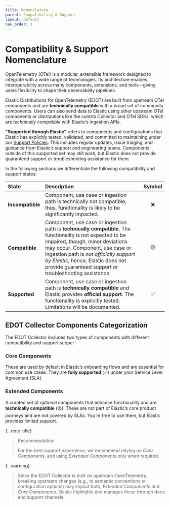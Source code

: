 ```yaml
---
title: Nomenclature
parent: Compatibility & Support
layout: default
nav_order: 1
---
```


# Compatibility & Support Nomenclature

OpenTelemetry (OTel) is a modular, extensible framework designed to integrate with a wide range of technologies. Its architecture enables interoperability across many components, extensions, and tools—giving users flexibility to shape their observability pipelines.

Elastic Distributions for OpenTelemetry (EDOT) are built from upstream OTel components and are **technically compatible** with a broad set of community components. Users can also send data to Elastic using other upstream OTel components or distributions like the contrib Collector and OTel SDKs, which are *technically compatible* with Elastic’s ingestion APIs.

**"Supported through Elastic”** refers to components and configurations that Elastic has explicitly tested, validated, and committed to maintaining under our [Support Policies](https://www.elastic.co/support). This includes regular updates, issue triaging, and guidance from Elastic’s support and engineering teams. Components outside of this supported set may still work, but Elastic does not provide guaranteed support or troubleshooting assistance for them.

In the following sections we differentiate the following compatibility and support states:

| State | Description | Symbol |
|:---|:---|:---:|
| **Incompatible** | Component, use case or ingestion path is technically not compatible, thus, functionality is likely to be significantly impacted.  | ❌ |
| **Compatible** | Component, use case or ingestion path is **technically compatible**. The functionality is not expected to be impaired, though, minor deviations may occur. Component, use case or ingestion path is *not officially support by Elastic*, hence, Elastic does not provide guaranteed support or troubleshooting assistance | 🟡 |
| **Supported** | Component, use case or ingestion path is **technically compatible** and Elastic provides **official support**. The functionality is explicitly tested. Limitations will be documented. | ✅ |

## EDOT Collector Components Categorization
The EDOT Collector includes two types of components with different compatibility and support scope:

### Core Components

These are used by default in Elastic’s onboarding flows and are essential for common use cases. 
They are **fully supported** (✅) under your Service Level Agreement (SLA).

### Extended Components

A curated set of optional components that enhance functionality and are **technically compatible** (🟡). 
These are not part of Elastic’s core product journeys and are not covered by SLAs. 
You’re free to use them, but Elastic provides limited support.

{: .note-title}
> Recommendation
>
> For the best support experience, we recommend relying on *Core Components*, and using *Extended Components* only when required.

{: .warning}
> Since the EDOT Collector is built on upstream OpenTelemetry, breaking upstream changes (e.g., to semantic conventions or configuration options) may impact both, *Extended Components* and *Core Components*. Elastic highlights and manages these through docs and support channels.
